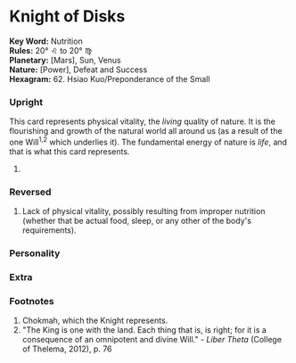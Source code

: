# Knight of Disks

**Key Word:** Nutrition  
**Rules:** 20° ♌︎ to 20° ♍︎  
**Planetary:** [Mars], Sun, Venus  
**Nature:** [Power], Defeat and Success  
**Hexagram:** 62. Hsiao Kuo/Preponderance of the Small


### Upright

This card represents physical vitality, the *living* quality of nature. It is the flourishing and growth of the natural world all around us (as a result of the one Will<sup>1,2</sup> which underlies it). The fundamental energy of nature is *life*, and that is what this card represents.

1) 



### Reversed

1) Lack of physical vitality, possibly resulting from improper nutrition (whether that be actual food, sleep, or any other of the body's requirements).



### Personality





### Extra





### Footnotes

1. Chokmah, which the Knight represents.
2. "The King is one with the land. Each thing that is, is right; for it is a consequence of an omnipotent and divine Will." - *Liber Theta* (College of Thelema, 2012), p. 76


